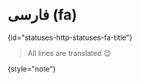 # فارسی (fa)
{id="statuses-http-statuses-fa-title"}



> All lines are translated 😊
>
{style="note"}


